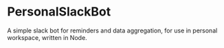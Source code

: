 # PersonalSlackBot
A simple slack bot for reminders and data aggregation, for use in personal workspace, written in Node.
